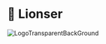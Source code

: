 # 🦁 **Lionser**
![LogoTransparentBackGround](https://user-images.githubusercontent.com/57360358/85826340-16dbd980-b78d-11ea-98c1-fc5abffb8b2e.png)
